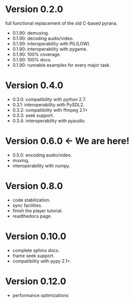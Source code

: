 Version 0.2.0
=============

full functional replacement of the old C-based pyrana.

* 0.1.90: demuxing.
* 0.1.90: decoding audio/video.
* 0.1.90: interoperability with PIL(LOW).
* 0.1.90: interoperability with pygame.
* 0.1.90: 100% coverage.
* 0.1.90: 100% docs.
* 0.1.90: runnable examples for every major task.


Version 0.4.0
=============

* 0.3.0: compatibility with python 2.7.
* 0.3.1: interoperability with PySDL2.
* 0.3.2: compatibility with ffmpeg 2.1+
* 0.3.3: seek support.
* 0.3.4: interoperability with pyaudio.


Version 0.6.0 <- We are here!
=============================

* 0.5.0: encoding audio/video.
* muxing.
* interoperability with numpy.


Version 0.8.0
=============

* code stabilization.
* sync facilities.
* finish the player tutorial.
* readthedocs page.


Version 0.10.0
==============

* complete sphinx docs.
* frame seek support.
* compatibility with pypy 2.1+.


Version 0.12.0
==============

* performance optimizations

